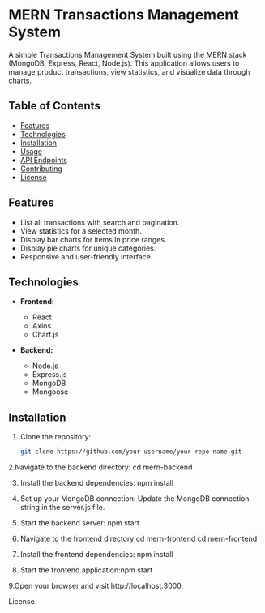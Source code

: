 # MERN Transactions Management System

A simple Transactions Management System built using the MERN stack (MongoDB, Express, React, Node.js). This application allows users to manage product transactions, view statistics, and visualize data through charts.

## Table of Contents

- [Features](#features)
- [Technologies](#technologies)
- [Installation](#installation)
- [Usage](#usage)
- [API Endpoints](#api-endpoints)
- [Contributing](#contributing)
- [License](#license)

## Features

- List all transactions with search and pagination.
- View statistics for a selected month.
- Display bar charts for items in price ranges.
- Display pie charts for unique categories.
- Responsive and user-friendly interface.

## Technologies

- **Frontend:**
  - React
  - Axios
  - Chart.js

- **Backend:**
  - Node.js
  - Express.js
  - MongoDB
  - Mongoose

## Installation

1. Clone the repository:

   ```bash
   git clone https://github.com/your-username/your-repo-name.git

2.Navigate to the backend directory:
cd mern-backend

3. Install the backend dependencies: npm install
 
4. Set up your MongoDB connection:
Update the MongoDB connection string in the server.js file.

5. Start the backend server: npm start

6. Navigate to the frontend directory:cd mern-frontend cd mern-frontend


7. Install the frontend dependencies: npm install
 
 8. Start the frontend application:npm start


9.Open your browser and visit http://localhost:3000.

License 
